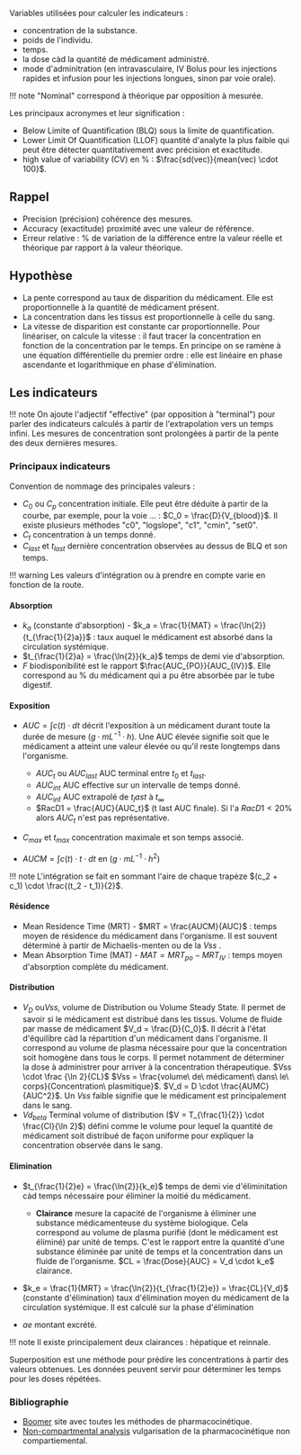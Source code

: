 Variables utilisées pour calculer les indicateurs :

* concentration de la substance.
* poids de l'individu.
* temps.
* la dose càd la quantité de médicament administré. 
* mode d'adminitration (en intravasculaire, IV Bolus pour les injections rapides et infusion pour les injections longues, sinon par voie orale). 

!!! note
    "Nominal" correspond à théorique par opposition à mesurée.

Les principaux acronymes et leur signification :

* Below Limite of Quantification (BLQ) sous la limite de quantification.
* Lower Limit Of Quantification (LLOF) quantité d'analyte la plus faible qui peut être détecter quantitativement avec précision et exactitude.
* high value of variability (CV) en % : $\frac{sd(vec)}{mean(vec) \cdot 100}$.
## Rappel

* Precision (précision) cohérence des mesures. 
* Accuracy (exactitude) proximité avec une valeur de référence.
* Erreur relative : % de variation de la différence entre la valeur réelle et théorique par rapport à la valeur théorique.
## Hypothèse

* La pente correspond au taux de disparition du médicament. Elle est proportionnelle à la quantité de médicament présent.
* La concentration dans les tissus est proportionnelle à celle du sang.
* La vitesse de disparition est constante car proportionnelle. Pour linéariser, on calcule la vitesse : il faut tracer la concentration en fonction de la concentration par le temps.
En principe on se ramène à une équation différentielle du premier ordre : elle est linéaire en phase ascendante et logarithmique en phase d'élimination.
## Les indicateurs

!!! note 
    On ajoute l'adjectif "effective" (par opposition à "terminal") pour parler des indicateurs calculés à partir de l'extrapolation vers un temps infini.
    Les mesures de concentration sont prolongées à partir de la pente des deux dernières mesures.
### Principaux indicateurs

Convention de nommage des principales valeurs :

* $C_0$ ou $C_p$ concentration initiale. Elle peut être déduite à partir de la courbe, par exemple, pour la voie ... : $C_0 = \frac{D}{V_{blood}}$. Il existe plusieurs méthodes "c0", "logslope", "c1", "cmin", "set0".
* $C_t$ concentration à un temps donné.
* $C_{last}$ et $t_{last}$ dernière concentration observées au dessus de BLQ et son temps.

!!! warning
	Les valeurs d'intégration ou à prendre en compte varie en fonction de la route.  
#### Absorption

* $k_a$ (constante d'absorption) - $k_a = \frac{1}{MAT} = \frac{\ln{2}}{t_{\frac{1}{2}a}}$ : taux auquel le médicament est absorbé dans la circulation systémique.
* $t_{\frac{1}{2}a} = \frac{\ln{2}}{k_a}$ temps de demi vie d'absorption.
* $F$ biodisponibilité est le rapport $\frac{AUC_{PO}}{AUC_{IV}}$. Elle correspond au % du médicament qui a pu être absorbée par le tube digestif.
#### Exposition

* $AUC = \int{c(t) \cdot dt}$ décrit l'exposition à un médicament durant toute la durée de mesure ($g \cdot mL^{-1}  \cdot h$). Une AUC élevée signifie soit que le médicament a atteint une valeur élevée ou qu'il reste longtemps dans l'organisme.

    * $AUC_t$ ou $AUC_{last}$ AUC terminal entre $t_{0}$ et $t_{last}$.
    * $AUC_{int}$ AUC effective sur un intervalle de temps donné.
    * $AUC_{\inf}$ AUC extrapolé de $t_last$ à $t_{\infty}$
    * $RacD1 = \frac{AUC}{AUC_t}$ (t last AUC finale). Si l'a $RacD1 \lt 20\%$ alors $AUC_t$ n'est pas représentative.
* $C_{max}$ et $t_{max}$ concentration maximale et son temps associé.
* $AUCM = \int{c(t) \cdot t \cdot dt}$  en ($g \cdot mL^{-1}  \cdot h^2$)

!!! note
	L'intégration se fait en sommant l'aire de chaque trapèze $(c_2 + c_1) \cdot \frac{(t_2 - t_1)}{2}$.
#### Résidence

* Mean Residence Time (MRT) - $MRT = \frac{AUCM}{AUC}$ :  temps moyen de résidence du médicament dans l'organisme. Il est souvent déterminé à partir de Michaelis-menten ou de la $Vss$ .
* Mean Absorption Time (MAT) - $MAT = MRT_{po} - MRT_{IV}$ : temps moyen d'absorption complète du médicament.
#### Distribution

* $V_D$ ou$Vss$, volume de Distribution ou Volume Steady State. Il permet de savoir si le médicament est distribué dans les tissus. Volume de fluide par masse de médicament $V_d = \frac{D}{C_0}$. Il décrit à l'état d'équilibre càd la répartition d'un médicament dans l'organisme. Il correspond au volume de plasma nécessaire pour que la concentration soit homogène dans tous le corps. Il permet notamment de déterminer la dose à administrer pour arriver à la concentration thérapeutique. $Vss \cdot \frac {\ln 2}{CL}$ $Vss = \frac{volume\ de\ médicament\ dans\ le\ corps}{Concentration\ plasmitique}$. $V_d = D \cdot \frac{AUMC}{AUC^2}$. Un $Vss$ faible signifie que le médicament est principalement dans le sang.
* $Vd_{beta}$ Terminal volume of distribution ($V = T_{\frac{1}{2}} \cdot \frac{Cl}{\ln 2}$) défini comme le volume pour lequel la quantité de médicament soit distribué de façon uniforme pour expliquer la concentration observée dans le sang.
#### Elimination

* $t_{\frac{1}{2}e} = \frac{\ln{2}}{k_e}$ temps de demi vie d'éliminitation càd temps nécessaire pour éliminer la moitié du médicament.
	* __Clairance__ mesure la capacité de l'organisme à éliminer une substance médicamenteuse du système biologique. Cela correspond au volume de plasma purifié (dont le médicament est éliminé) par unité de temps. C'est le rapport entre la quantité d'une substance éliminée par unité de temps et la concentration dans un fluide de l'organisme. $CL = \frac{Dose}{AUC} = V_d \cdot k_e$ clairance.
* $k_e = \frac{1}{MRT} = \frac{\ln{2}}{t_{\frac{1}{2}e}} = \frac{CL}{V_d}$ (constante d'élimination) taux d'élimination moyen du médicament de la circulation systémique. Il est calculé sur la phase d'élimination

* $ae$ montant excrété.

!!! note 
    Il existe principalement deux clairances : hépatique et reinnale.

Superposition est une méthode pour prédire les concentrations à partir des valeurs obtenues. Les données peuvent servir pour déterminer les temps pour les doses répétées.
### Bibliographie 

* [Boomer](https://www.boomer.org/c/p1/Ch05/Ch0506.html) site avec toutes les méthodes de pharmacocinétique.
* [Non-compartmental analysis](https://blog.djnavarro.net/posts/2023-04-26_non-compartmental-analysis/) vulgarisation de la pharmacocinétique non compartiemental. 
